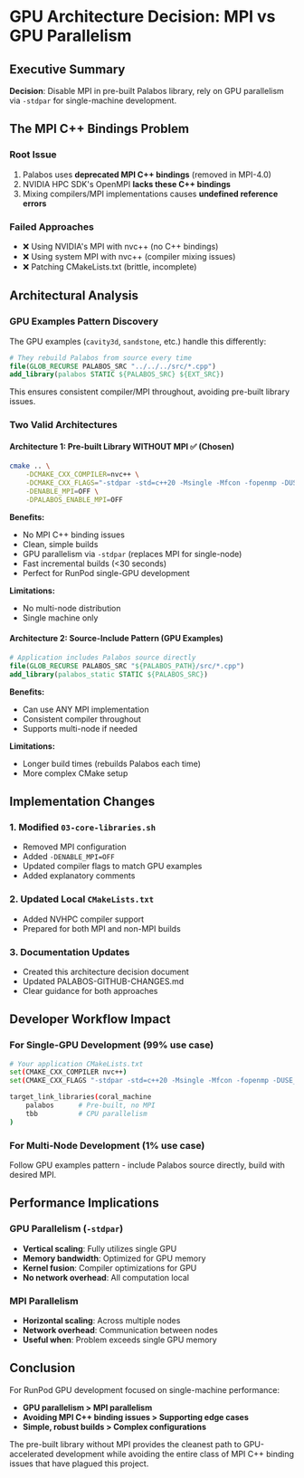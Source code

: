 # GPU Architecture Decision: MPI vs GPU Parallelism

## Executive Summary
**Decision**: Disable MPI in pre-built Palabos library, rely on GPU parallelism via `-stdpar` for single-machine development.

## The MPI C++ Bindings Problem

### Root Issue
1. Palabos uses **deprecated MPI C++ bindings** (removed in MPI-4.0)
2. NVIDIA HPC SDK's OpenMPI **lacks these C++ bindings**
3. Mixing compilers/MPI implementations causes **undefined reference errors**

### Failed Approaches
- ❌ Using NVIDIA's MPI with nvc++ (no C++ bindings)
- ❌ Using system MPI with nvc++ (compiler mixing issues)
- ❌ Patching CMakeLists.txt (brittle, incomplete)

## Architectural Analysis

### GPU Examples Pattern Discovery
The GPU examples (`cavity3d`, `sandstone`, etc.) handle this differently:
```cmake
# They rebuild Palabos from source every time
file(GLOB_RECURSE PALABOS_SRC "../../../src/*.cpp")
add_library(palabos STATIC ${PALABOS_SRC} ${EXT_SRC})
```
This ensures consistent compiler/MPI throughout, avoiding pre-built library issues.

### Two Valid Architectures

#### Architecture 1: **Pre-built Library WITHOUT MPI** ✅ (Chosen)
```bash
cmake .. \
    -DCMAKE_CXX_COMPILER=nvc++ \
    -DCMAKE_CXX_FLAGS="-stdpar -std=c++20 -Msingle -Mfcon -fopenmp -DUSE_CUDA_MALLOC" \
    -DENABLE_MPI=OFF \
    -DPALABOS_ENABLE_MPI=OFF
```

**Benefits:**
- No MPI C++ binding issues
- Clean, simple builds
- GPU parallelism via `-stdpar` (replaces MPI for single-node)
- Fast incremental builds (<30 seconds)
- Perfect for RunPod single-GPU development

**Limitations:**
- No multi-node distribution
- Single machine only

#### Architecture 2: **Source-Include Pattern** (GPU Examples)
```cmake
# Application includes Palabos source directly
file(GLOB_RECURSE PALABOS_SRC "${PALABOS_PATH}/src/*.cpp")
add_library(palabos_static STATIC ${PALABOS_SRC})
```

**Benefits:**
- Can use ANY MPI implementation
- Consistent compiler throughout
- Supports multi-node if needed

**Limitations:**
- Longer build times (rebuilds Palabos each time)
- More complex CMake setup

## Implementation Changes

### 1. Modified `03-core-libraries.sh`
- Removed MPI configuration
- Added `-DENABLE_MPI=OFF`
- Updated compiler flags to match GPU examples
- Added explanatory comments

### 2. Updated Local `CMakeLists.txt`
- Added NVHPC compiler support
- Prepared for both MPI and non-MPI builds

### 3. Documentation Updates
- Created this architecture decision document
- Updated PALABOS-GITHUB-CHANGES.md
- Clear guidance for both approaches

## Developer Workflow Impact

### For Single-GPU Development (99% use case)
```bash
# Your application CMakeLists.txt
set(CMAKE_CXX_COMPILER nvc++)
set(CMAKE_CXX_FLAGS "-stdpar -std=c++20 -Msingle -Mfcon -fopenmp -DUSE_CUDA_MALLOC")

target_link_libraries(coral_machine 
    palabos      # Pre-built, no MPI
    tbb          # CPU parallelism
)
```

### For Multi-Node Development (1% use case)
Follow GPU examples pattern - include Palabos source directly, build with desired MPI.

## Performance Implications

### GPU Parallelism (`-stdpar`)
- **Vertical scaling**: Fully utilizes single GPU
- **Memory bandwidth**: Optimized for GPU memory
- **Kernel fusion**: Compiler optimizations for GPU
- **No network overhead**: All computation local

### MPI Parallelism
- **Horizontal scaling**: Across multiple nodes
- **Network overhead**: Communication between nodes
- **Useful when**: Problem exceeds single GPU memory

## Conclusion

For RunPod GPU development focused on single-machine performance:
- **GPU parallelism > MPI parallelism**
- **Avoiding MPI C++ binding issues > Supporting edge cases**
- **Simple, robust builds > Complex configurations**

The pre-built library without MPI provides the cleanest path to GPU-accelerated development while avoiding the entire class of MPI C++ binding issues that have plagued this project.